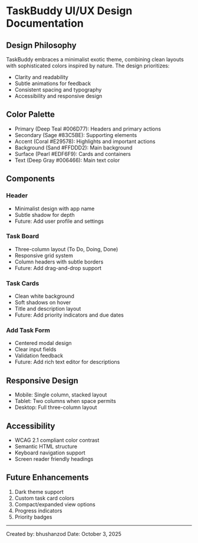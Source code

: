 # TaskBuddy UI/UX Design Documentation

## Design Philosophy
TaskBuddy embraces a minimalist exotic theme, combining clean layouts with sophisticated colors inspired by nature. The design prioritizes:
- Clarity and readability
- Subtle animations for feedback
- Consistent spacing and typography
- Accessibility and responsive design

## Color Palette
- Primary (Deep Teal #006D77): Headers and primary actions
- Secondary (Sage #83C5BE): Supporting elements
- Accent (Coral #E29578): Highlights and important actions
- Background (Sand #FFDDD2): Main background
- Surface (Pearl #EDF6F9): Cards and containers
- Text (Deep Gray #006466): Main text color

## Components

### Header
- Minimalist design with app name
- Subtle shadow for depth
- Future: Add user profile and settings

### Task Board
- Three-column layout (To Do, Doing, Done)
- Responsive grid system
- Column headers with subtle borders
- Future: Add drag-and-drop support

### Task Cards
- Clean white background
- Soft shadows on hover
- Title and description layout
- Future: Add priority indicators and due dates

### Add Task Form
- Centered modal design
- Clear input fields
- Validation feedback
- Future: Add rich text editor for descriptions

## Responsive Design
- Mobile: Single column, stacked layout
- Tablet: Two columns when space permits
- Desktop: Full three-column layout

## Accessibility
- WCAG 2.1 compliant color contrast
- Semantic HTML structure
- Keyboard navigation support
- Screen reader friendly headings

## Future Enhancements
1. Dark theme support
2. Custom task card colors
3. Compact/expanded view options
4. Progress indicators
5. Priority badges

---
Created by: bhushanzod
Date: October 3, 2025